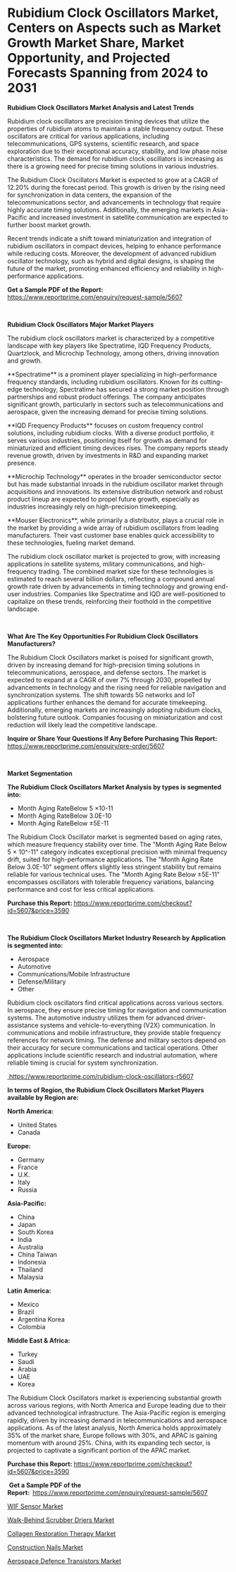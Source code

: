 <p><h1>Rubidium Clock Oscillators Market, Centers on Aspects such as Market Growth Market Share, Market Opportunity, and Projected Forecasts Spanning from 2024 to 2031</h1></p><p><strong>Rubidium Clock Oscillators Market Analysis and Latest Trends</strong></p>
<p><p>Rubidium clock oscillators are precision timing devices that utilize the properties of rubidium atoms to maintain a stable frequency output. These oscillators are critical for various applications, including telecommunications, GPS systems, scientific research, and space exploration due to their exceptional accuracy, stability, and low phase noise characteristics. The demand for rubidium clock oscillators is increasing as there is a growing need for precise timing solutions in various industries.</p><p>The Rubidium Clock Oscillators Market is expected to grow at a CAGR of 12.20% during the forecast period. This growth is driven by the rising need for synchronization in data centers, the expansion of the telecommunications sector, and advancements in technology that require highly accurate timing solutions. Additionally, the emerging markets in Asia-Pacific and increased investment in satellite communication are expected to further boost market growth. </p><p>Recent trends indicate a shift toward miniaturization and integration of rubidium oscillators in compact devices, helping to enhance performance while reducing costs. Moreover, the development of advanced rubidium oscillator technology, such as hybrid and digital designs, is shaping the future of the market, promoting enhanced efficiency and reliability in high-performance applications.</p></p>
<p><strong>Get a Sample PDF of the Report:&nbsp;</strong> <a href="https://www.reportprime.com/enquiry/request-sample/5607">https://www.reportprime.com/enquiry/request-sample/5607</a></p>
<p>&nbsp;</p>
<p><strong>Rubidium Clock Oscillators Major Market Players</strong></p>
<p><p>The rubidium clock oscillators market is characterized by a competitive landscape with key players like Spectratime, IQD Frequency Products, Quartzlock, and Microchip Technology, among others, driving innovation and growth.</p><p>**Spectratime** is a prominent player specializing in high-performance frequency standards, including rubidium oscillators. Known for its cutting-edge technology, Spectratime has secured a strong market position through partnerships and robust product offerings. The company anticipates significant growth, particularly in sectors such as telecommunications and aerospace, given the increasing demand for precise timing solutions.</p><p>**IQD Frequency Products** focuses on custom frequency control solutions, including rubidium clocks. With a diverse product portfolio, it serves various industries, positioning itself for growth as demand for miniaturized and efficient timing devices rises. The company reports steady revenue growth, driven by investments in R&D and expanding market presence.</p><p>**Microchip Technology** operates in the broader semiconductor sector but has made substantial inroads in the rubidium oscillator market through acquisitions and innovations. Its extensive distribution network and robust product lineup are expected to propel future growth, especially as industries increasingly rely on high-precision timekeeping.</p><p>**Mouser Electronics**, while primarily a distributor, plays a crucial role in the market by providing a wide array of rubidium oscillators from leading manufacturers. Their vast customer base enables quick accessibility to these technologies, fueling market demand.</p><p>The rubidium clock oscillator market is projected to grow, with increasing applications in satellite systems, military communications, and high-frequency trading. The combined market size for these technologies is estimated to reach several billion dollars, reflecting a compound annual growth rate driven by advancements in timing technology and growing end-user industries. Companies like Spectratime and IQD are well-positioned to capitalize on these trends, reinforcing their foothold in the competitive landscape.</p></p>
<p>&nbsp;</p>
<p><strong>What Are The Key Opportunities For Rubidium Clock Oscillators Manufacturers?</strong></p>
<p><p>The Rubidium Clock Oscillators market is poised for significant growth, driven by increasing demand for high-precision timing solutions in telecommunications, aerospace, and defense sectors. The market is expected to expand at a CAGR of over 7% through 2030, propelled by advancements in technology and the rising need for reliable navigation and synchronization systems. The shift towards 5G networks and IoT applications further enhances the demand for accurate timekeeping. Additionally, emerging markets are increasingly adopting rubidium clocks, bolstering future outlook. Companies focusing on miniaturization and cost reduction will likely lead the competitive landscape.</p></p>
<p><strong>Inquire or Share Your Questions If Any Before Purchasing This Report:</strong> <a href="https://www.reportprime.com/enquiry/pre-order/5607">https://www.reportprime.com/enquiry/pre-order/5607</a></p>
<p>&nbsp;</p>
<p><strong>Market Segmentation</strong></p>
<p><strong>The Rubidium Clock Oscillators Market Analysis by types is segmented into:</strong></p>
<p><ul><li>Month Aging RateBelow 5 ×10-11</li><li>Month Aging RateBelow 3.0E-10</li><li>Month Aging RateBelow ±5E-11</li></ul></p>
<p><p>The Rubidium Clock Oscillator market is segmented based on aging rates, which measure frequency stability over time. The "Month Aging Rate Below 5 × 10^-11" category indicates exceptional precision with minimal frequency drift, suited for high-performance applications. The "Month Aging Rate Below 3.0E-10" segment offers slightly less stringent stability but remains reliable for various technical uses. The "Month Aging Rate Below ±5E-11" encompasses oscillators with tolerable frequency variations, balancing performance and cost for less critical applications.</p></p>
<p><strong>Purchase this Report:&nbsp;</strong><a href="https://www.reportprime.com/checkout?id=5607&price=3590">https://www.reportprime.com/checkout?id=5607&price=3590</a></p>
<p>&nbsp;</p>
<p><strong>The Rubidium Clock Oscillators Market Industry Research by Application is segmented into:</strong></p>
<p><ul><li>Aerospace</li><li>Automotive</li><li>Communications/Mobile Infrastructure</li><li>Defense/Military</li><li>Other</li></ul></p>
<p><p>Rubidium clock oscillators find critical applications across various sectors. In aerospace, they ensure precise timing for navigation and communication systems. The automotive industry utilizes them for advanced driver-assistance systems and vehicle-to-everything (V2X) communication. In communications and mobile infrastructure, they provide stable frequency references for network timing. The defense and military sectors depend on their accuracy for secure communications and tactical operations. Other applications include scientific research and industrial automation, where reliable timing is crucial for system synchronization.</p></p>
<p><a href="https://www.reportprime.com/rubidium-clock-oscillators-r5607">&nbsp;https://www.reportprime.com/rubidium-clock-oscillators-r5607</a></p>
<p><strong>In terms of Region, the Rubidium Clock Oscillators Market Players available by Region are:</strong></p>
<p>
    <p> <strong> North America: </strong>
        <ul>
            <li>United States</li>
            <li>Canada</li>
        </ul>
        </p> 
    <p> <strong> Europe: </strong>
        <ul>
            <li>Germany</li>
            <li>France</li>
            <li>U.K.</li>
            <li>Italy</li>
            <li>Russia</li>
        </ul>
        </p> 
    <p> <strong> Asia-Pacific: </strong>
        <ul>
            <li>China</li>
            <li>Japan</li>
            <li>South Korea</li>
            <li>India</li>
            <li>Australia</li>
            <li>China Taiwan</li>
            <li>Indonesia</li>
            <li>Thailand</li>
            <li>Malaysia</li>
        </ul>
        </p> 
    <p> <strong> Latin America: </strong>
        <ul>
            <li>Mexico</li>
            <li>Brazil</li>
            <li>Argentina Korea</li>
            <li>Colombia</li>
        </ul>
        </p> 
    <p> <strong> Middle East & Africa: </strong>
        <ul>
            <li>Turkey</li>
            <li>Saudi</li>
            <li>Arabia</li>
            <li>UAE</li>
            <li>Korea</li>
        </ul>
    </p>
    </p>
<p><p>The Rubidium Clock Oscillators market is experiencing substantial growth across various regions, with North America and Europe leading due to their advanced technological infrastructure. The Asia-Pacific region is emerging rapidly, driven by increasing demand in telecommunications and aerospace applications. As of the latest analysis, North America holds approximately 35% of the market share, Europe follows with 30%, and APAC is gaining momentum with around 25%. China, with its expanding tech sector, is projected to captivate a significant portion of the APAC market.</p></p>
<p><strong>Purchase this Report: </strong><a href="https://www.reportprime.com/checkout?id=5607&price=3590">https://www.reportprime.com/checkout?id=5607&price=3590</a></p>
<p>&nbsp;<strong>Get a Sample PDF of the Report:&nbsp;&nbsp;</strong><a href="https://www.reportprime.com/enquiry/request-sample/5607">https://www.reportprime.com/enquiry/request-sample/5607</a></p>
<p><strong></strong></p>
<p><p><a href="https://github.com/mabutironaldo/Market-Research-Report-List-6/blob/main/wif-sensor-market.md">WIF Sensor Market</a></p><p><a href="https://issuu.com/reportprime-2/docs/walk-behind-scrubber-driers-market-_577c944bf35917">Walk-Behind Scrubber Driers Market</a></p><p><a href="https://issuu.com/reportprime-2/docs/collagen-restoration-therapy-market_48e8d5676327cc">Collagen Restoration Therapy Market</a></p><p><a href="https://www.linkedin.com/pulse/global-construction-nails-market-sector2024-2031-metrics-rsnme?trackingId=F2r54MNCT0GWnGCCP0dJqQ%3D%3D">Construction Nails Market</a></p><p><a href="https://github.com/napierswinnyfg/Market-Research-Report-List-1/blob/main/aerospace-defence-transistors-market.md">Aerospace Defence Transistors Market</a></p></p>